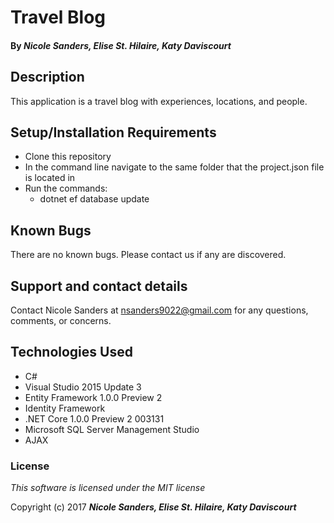 # Travel Blog

#### By _**Nicole Sanders, Elise St. Hilaire, Katy Daviscourt**_

## Description

This application is a travel blog with experiences, locations, and people.

## Setup/Installation Requirements

* Clone this repository
* In the command line navigate to the same folder that the project.json file is located in
* Run the commands:
  * dotnet ef database update

## Known Bugs

There are no known bugs. Please contact us if any are discovered.

## Support and contact details

Contact Nicole Sanders at nsanders9022@gmail.com for any questions, comments, or concerns.

## Technologies Used

* C#
* Visual Studio 2015 Update 3
* Entity Framework 1.0.0 Preview 2
* Identity Framework
* .NET Core 1.0.0 Preview 2 003131
* Microsoft SQL Server Management Studio
* AJAX

### License

*This software is licensed under the MIT license*

Copyright (c) 2017 **_Nicole Sanders, Elise St. Hilaire, Katy Daviscourt_**
